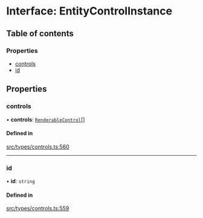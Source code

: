 # Interface: EntityControlInstance

## Table of contents

### Properties

- [controls](../wiki/EntityControlInstance#controls)
- [id](../wiki/EntityControlInstance#id)

## Properties

### controls

• **controls**: [`RenderableControl`](../wiki/Exports#renderablecontrol)[]

#### Defined in

[src/types/controls.ts:560](https://github.com/decisively-io/interview-sdk/blob/bdb144e/src/types/controls.ts#L560)

___

### id

• **id**: `string`

#### Defined in

[src/types/controls.ts:559](https://github.com/decisively-io/interview-sdk/blob/bdb144e/src/types/controls.ts#L559)
